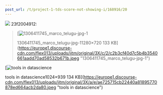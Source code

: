 ```yaml
---
post_url: /t/project-1-tds-score-not-showing-i/168916/20
---
```

![](https://dub1.discourse-cdn.com/flex013/user_avatar/discourse.onlinedegree.iitm.ac.in/23f2004912/48/108710_2.png) 23f2004912:

> [![1306411745_marco_telugu-jpg-1](https://europe1.discourse-cdn.com/flex013/uploads/iitm/optimized/3X/c/2/c2b3cf40d7c5b4b3540661aadd70ad58532b671b_2_690x388.jpeg)
>
> 1306411745\_marco\_telugu-jpg-11280×720 133 KB](https://europe1.discourse-cdn.com/flex013/uploads/iitm/original/3X/c/2/c2b3cf40d7c5b4b3540661aadd70ad58532b671b.jpeg "1306411745_marco_telugu-jpg-1")

[![tools in datascience](https://europe1.discourse-cdn.com/flex013/uploads/iitm/optimized/3X/a/e/ae725715cb22440a81895770878ed664acb2da80_2_545x500.jpeg)

tools in datascience1024×939 134 KB](https://europe1.discourse-cdn.com/flex013/uploads/iitm/original/3X/a/e/ae725715cb22440a81895770878ed664acb2da80.jpeg "tools in datascience")